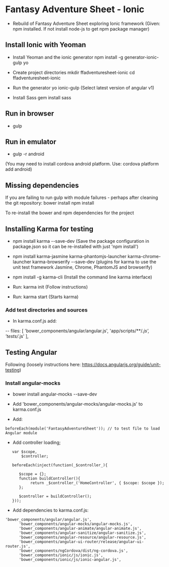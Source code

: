 # Fantasy Adventure Sheet - Ionic #

- Rebuild of Fantasy Adventure Sheet exploring Ionic framework
(Given: npm installed. If not install node-js to get npm package manager)

## Install Ionic with Yeoman ##

- Install Yeoman and the ionic generator
	npm install -g generator-ionic-gulp yo

- Create project directories
	mkdir ffadventuresheet-ionic
	cd ffadventuresheet-ionic

- Run the generator
	yo ionic-gulp
	(Select latest version of angular v1)

- Install Sass
	gem install sass

## Run in browser ##

- gulp

## Run in emulator ##

- gulp -r android

(You may need to install cordova android platform. Use: cordova platform add android)

## Missing dependencies ##

If you are failing to run gulp with module failures - perhaps after cleaning the git repository:
	bower install
	npm install

To re-install the bower and npm dependencies for the project

## Installing Karma for testing ##

- npm install karma --save-dev
(Save the package configuration in package.json so it can be re-installed with just 'npm install')

- npm install karma-jasmine karma-phantomjs-launcher karma-chrome-launcher karma-browserify --save-dev
	(plugins for karma to use the unit test framework Jasmine, Chrome, PhantomJS and browserify)

- npm install -g karma-cli
(Install the command line karma interface)

- Run: karma init
(Follow instructions)

- Run: karma start
(Starts karma)

### Add test directories and sources ###
- In karma.conf.js add:

-- files: [
      'bower_components/angular/angular.js',
      'app/scripts/**/*.js',
      'tests/*.js'
    ],


## Testing Angular ##
Following (loosely instructions here: https://docs.angularjs.org/guide/unit-testing)

### Install angular-mocks ###

- bower install angular-mocks --save-dev
- Add 'bower_components/angular-mocks/angular-mocks.js' to karma.conf.js

- Add: 
```
beforeEach(module('FantasyAdventureSheet')); // to test file to load Angular module
```
 - Add controller loading;

 ```
 	var $scope,
		$controller;

	beforeEach(inject(function(_$controller_){

	   $scope = {};
	   function buildController(){
	   		return _$controller_('HomeController', { $scope: $scope });
	   };

	   $controller = buildController();
	}));
```

- Add dependencies to karma.conf.js:

```
'bower_components/angular/angular.js',
      'bower_components/angular-mocks/angular-mocks.js',
      'bower_components/angular-animate/angular-animate.js',
      'bower_components/angular-sanitize/angular-sanitize.js',
      'bower_components/angular-resource/angular-resource.js',
      'bower_components/angular-ui-router/release/angular-ui-router.js',
      'bower_components/ngCordova/dist/ng-cordova.js',
      'bower_components/ionic/js/ionic.js',
      'bower_components/ionic/js/ionic-angular.js',
```